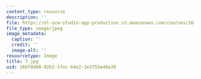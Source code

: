 ```yaml
---
content_type: resource
description: ''
file: https://ol-ocw-studio-app-production.s3.amazonaws.com/courses/16-885j-aircraft-systems-engineering-fall-2005/266f0d0892b21fec64e21e3755e46a39_7.jpg
file_type: image/jpeg
image_metadata:
  caption: ''
  credit: ''
  image-alt: ''
resourcetype: Image
title: 7.jpg
uid: 266f0d08-92b2-1fec-64e2-1e3755e46a39
---
```

